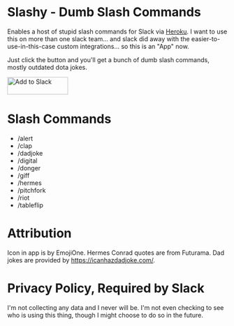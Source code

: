 # Slashy - Dumb Slash Commands

Enables a host of stupid slash commands for Slack via [Heroku](https://slacking-off.herokuapp.com/).
I want to use this on more than one slack team... and slack did away with the easier-to-use-in-this-case custom integrations... so this is an "App" now.

Just click the button and you'll get a bunch of dumb slash commands, mostly outdated dota jokes.

<a href="https://slack.com/oauth/authorize?client_id=12988600480.560234891249&scope=commands"><img alt="Add to Slack" height="40" width="139" src="https://platform.slack-edge.com/img/add_to_slack.png" srcset="https://platform.slack-edge.com/img/add_to_slack.png 1x, https://platform.slack-edge.com/img/add_to_slack@2x.png 2x" /></a>

# Slash Commands

- /alert
- /clap
- /dadjoke
- /digital
- /donger
- /giff
- /hermes
- /pitchfork
- /riot
- /tableflip

# Attribution

Icon in app is by EmojiOne. Hermes Conrad quotes are from Futurama. Dad jokes are provided by https://icanhazdadjoke.com/.

# Privacy Policy, Required by Slack

I'm not collecting any data and I never will be. I'm not even checking to see who is using this thing, though I might choose to do so in the future.
